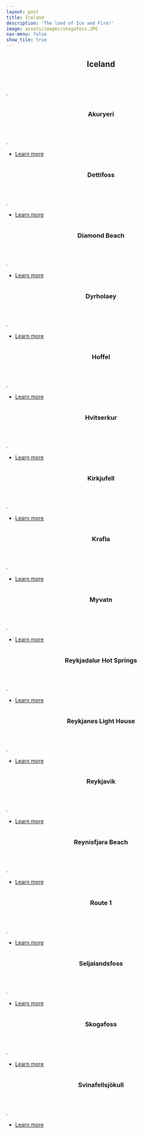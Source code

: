 ```yaml
---
layout: post
title: Iceland
description: 'The land of Ice and Fire!'
image: assets/images/skogafoss.JPG
nav-menu: false
show_tile: true
---
```



<!-- Main -->
<div id="main">

<!-- One -->
<section id="one">
	<div class="inner">
		<header class="major">
			<h2>Iceland</h2>
		</header>
		<p>.</p>
	</div>
</section>

<!-- Two -->
<section id="two" class="spotlights">
	<section>
		<a href="iceland.html" class="image">
			<img src="assets/images/iceland.jpg" alt="" data-position="center center" />
		</a>
		<div class="content">
			<div class="inner">
				<header class="major">
					<h3>Akuryeri</h3>
				</header>
				<p>.</p>
				<ul class="actions">
					<li><a href="iceland.html" class="button">Learn more</a></li>
				</ul>
			</div>
		</div>
	</section>
	<section>
		<a href="iceland.html" class="image">
			<img src="assets/images/dettifoss1.JPG" alt="" data-position="top center" />
		</a>
		<div class="content">
			<div class="inner">
				<header class="major">
					<h3>Dettifoss</h3>
				</header>
				<p>.</p>
				<ul class="actions">
					<li><a href="iceland.html" class="button">Learn more</a></li>
				</ul>
			</div>
		</div>
	</section>
	<section>
		<a href="iceland.html" class="image">
			<img src="assets/images/diamond-beach1.JPG" alt="" data-position="25% 25%" />
		</a>
		<div class="content">
			<div class="inner">
				<header class="major">
					<h3>Diamond Beach</h3>
				</header>
				<p>.</p>
				<ul class="actions">
					<li><a href="iceland.html" class="button">Learn more</a></li>
				</ul>
			</div>
		</div>
	</section>
	<section>
		<a href="iceland.html" class="image">
			<img src="assets/images/dyrholaey1" alt="" data-position="top center" />
		</a>
		<div class="content">
			<div class="inner">
				<header class="major">
					<h3>Dyrholaey</h3>
				</header>
				<p>.</p>
				<ul class="actions">
					<li><a href="iceland.html" class="button">Learn more</a></li>
				</ul>
			</div>
		</div>
	</section>
	<section>
		<a href="iceland.html" class="image">
			<img src="assets/images/munnar.jpg" alt="" data-position="25% 25%" />
		</a>
		<div class="content">
			<div class="inner">
				<header class="major">
					<h3>Hoffel</h3>
				</header>
				<p>.</p>
				<ul class="actions">
					<li><a href="iceland.html" class="button">Learn more</a></li>
				</ul>
			</div>
		</div>
	</section>
	<section>
		<a href="iceland.html" class="image">
			<img src="assets/images/hvitserkur1.JPG" alt="" data-position="top center" />
		</a>
		<div class="content">
			<div class="inner">
				<header class="major">
					<h3>Hvitserkur</h3>
				</header>
				<p>.</p>
				<ul class="actions">
					<li><a href="iceland.html" class="button">Learn more</a></li>
				</ul>
			</div>
		</div>
	</section>
	<section>
		<a href="iceland.html" class="image">
			<img src="assets/images/kirkjufell1.JPG" alt="" data-position="25% 25%" />
		</a>
		<div class="content">
			<div class="inner">
				<header class="major">
					<h3>Kirkjufell</h3>
				</header>
				<p>.</p>
				<ul class="actions">
					<li><a href="iceland.html" class="button">Learn more</a></li>
				</ul>
			</div>
		</div>
	</section>
	<section>
		<a href="iceland.html" class="image">
			<img src="assets/images/krafla1.JPG" alt="" data-position="top center" />
		</a>
		<div class="content">
			<div class="inner">
				<header class="major">
					<h3>Krafla</h3>
				</header>
				<p>.</p>
				<ul class="actions">
					<li><a href="iceland.html" class="button">Learn more</a></li>
				</ul>
			</div>
		</div>
	</section>
	<section>
		<a href="iceland.html" class="image">
			<img src="assets/images/topstation.jpg" alt="" data-position="25% 25%" />
		</a>
		<div class="content">
			<div class="inner">
				<header class="major">
					<h3>Myvatn</h3>
				</header>
				<p>.</p>
				<ul class="actions">
					<li><a href="iceland.html" class="button">Learn more</a></li>
				</ul>
			</div>
		</div>
	</section>
	<section>
		<a href="iceland.html" class="image">
			<img src="assets/images/wayanad.jpg" alt="" data-position="top center" />
		</a>
		<div class="content">
			<div class="inner">
				<header class="major">
					<h3>Reykjadalur Hot Springs</h3>
				</header>
				<p>.</p>
				<ul class="actions">
					<li><a href="iceland.html" class="button">Learn more</a></li>
				</ul>
			</div>
		</div>
	</section>
	<section>
		<a href="iceland.html" class="image">
			<img src="assets/images/reykjanes-light-house1.JPG" alt="" data-position="25% 25%" />
		</a>
		<div class="content">
			<div class="inner">
				<header class="major">
					<h3>Reykjanes Light House</h3>
				</header>
				<p>.</p>
				<ul class="actions">
					<li><a href="iceland.html" class="button">Learn more</a></li>
				</ul>
			</div>
		</div>
	</section>
	<section>
		<a href="iceland.html" class="image">
			<img src="assets/images/wayanad.jpg" alt="" data-position="top center" />
		</a>
		<div class="content">
			<div class="inner">
				<header class="major">
					<h3>Reykjavik</h3>
				</header>
				<p>.</p>
				<ul class="actions">
					<li><a href="iceland.html" class="button">Learn more</a></li>
				</ul>
			</div>
		</div>
	</section>
	<section>
		<a href="iceland.html" class="image">
			<img src="assets/images/topstation.jpg" alt="" data-position="25% 25%" />
		</a>
		<div class="content">
			<div class="inner">
				<header class="major">
					<h3>Reynisfjara Beach</h3>
				</header>
				<p>.</p>
				<ul class="actions">
					<li><a href="iceland.html" class="button">Learn more</a></li>
				</ul>
			</div>
		</div>
	</section>
	<section>
		<a href="iceland.html" class="image">
			<img src="assets/images/wayanad.jpg" alt="" data-position="top center" />
		</a>
		<div class="content">
			<div class="inner">
				<header class="major">
					<h3>Route 1</h3>
				</header>
				<p>.</p>
				<ul class="actions">
					<li><a href="iceland.html" class="button">Learn more</a></li>
				</ul>
			</div>
		</div>
	</section>
	<section>
		<a href="iceland.html" class="image">
			<img src="assets/images/topstation.jpg" alt="" data-position="25% 25%" />
		</a>
		<div class="content">
			<div class="inner">
				<header class="major">
					<h3>Seljalandsfoss</h3>
				</header>
				<p>.</p>
				<ul class="actions">
					<li><a href="iceland.html" class="button">Learn more</a></li>
				</ul>
			</div>
		</div>
	</section>
	<section>
		<a href="iceland.html" class="image">
			<img src="assets/images/skogafoss.JPG" alt="" data-position="top center" />
		</a>
		<div class="content">
			<div class="inner">
				<header class="major">
					<h3>Skogafoss</h3>
				</header>
				<p>.</p>
				<ul class="actions">
					<li><a href="iceland.html" class="button">Learn more</a></li>
				</ul>
			</div>
		</div>
	</section>
	<section>
		<a href="iceland.html" class="image">
			<img src="assets/images/topstation.jpg" alt="" data-position="25% 25%" />
		</a>
		<div class="content">
			<div class="inner">
				<header class="major">
					<h3>Svinafellsjökull</h3>
				</header>
				<p>.</p>
				<ul class="actions">
					<li><a href="iceland.html" class="button">Learn more</a></li>
				</ul>
			</div>
		</div>
	</section>
</section>
</div>
